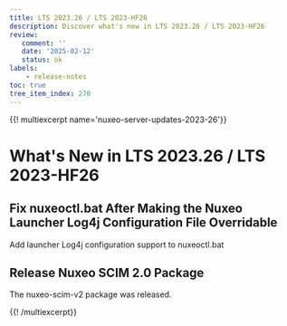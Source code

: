 ```yaml
---
title: LTS 2023.26 / LTS 2023-HF26
description: Discover what's new in LTS 2023.26 / LTS 2023-HF26
review:
   comment: ''
   date: '2025-02-12'
   status: ok
labels:
    - release-notes
toc: true
tree_item_index: 270
---
```


{{! multiexcerpt name='nuxeo-server-updates-2023-26'}}
# What's New in LTS 2023.26 / LTS 2023-HF26

## Fix nuxeoctl.bat After Making the Nuxeo Launcher Log4j Configuration File Overridable


Add launcher Log4j configuration support to nuxeoctl.bat


## Release Nuxeo SCIM 2.0 Package


The nuxeo-scim-v2 package was released.



{{! /multiexcerpt}}
